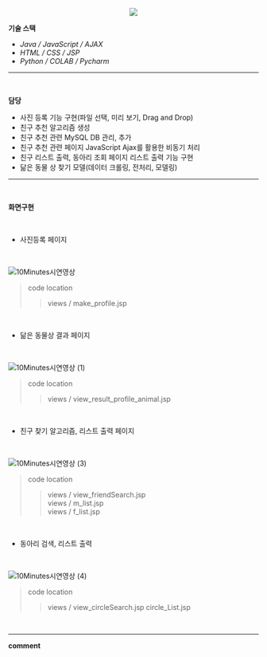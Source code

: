
<!-- head -->
<p align="center">
  <img src="https://capsule-render.vercel.app/api?type=waving&color=auto&height=200&section=header&text=청년&nbsp;사회성&nbsp;증대를&nbsp;위한&nbsp;모임&nbsp;추천&nbsp;서비스&fontSize=42" />
</p>

<!-- body -->

**기술 스택**

- *Java / JavaScript / AJAX*
- *HTML / CSS / JSP*
- *Python / COLAB / Pycharm*
  


---
<br/>

  **담당**

- 사진 등록 기능 구현(파일 선택, 미리 보기, Drag and Drop)
- 친구 추천 알고리즘 생성
- 친구 추천 관련 MySQL DB 관리,  추가
- 친구 추천 관련 페이지  JavaScript Ajax를 활용한 비동기 처리
- 친구 리스트 출력, 동아리 조회 페이지 리스트 출력 기능 구현
- 닮은 동물 상 찾기 모델(데이터 크롤링, 전처리, 모델링)

 --- 

<br/>

  **화면구현**
  
<br/>

- 사진등록 페이지
<br/>

![10Minutes시연영상](https://github.com/jeonggyohoon/Spring-AJAX-10MINUTES/assets/133930245/a260a05b-2fc5-4f07-b0cc-89fba82cbb39)

> code location
>> views / make_profile.jsp  
<br/>

- 닮은 동물상 결과 페이지
<br/>

![10Minutes시연영상 (1)](https://github.com/jeonggyohoon/Spring-AJAX-10MINUTES/assets/133930245/4ee9d20d-e14c-43bc-b6c4-71af3c682ae0)

> code location
>> views / view_result_profile_animal.jsp 
<br/>

- 친구 찾기 알고리즘, 리스트 출력 페이지
<br/>

![10Minutes시연영상 (3)](https://github.com/jeonggyohoon/Spring-AJAX-10MINUTES/assets/133930245/ac342945-3c3e-4803-b412-7f237fe8c97f)

> code location
>> views / view_friendSearch.jsp<br/>
>> views / m_list.jsp<br/>
>> views / f_list.jsp
<br/>

- 동아리 검색, 리스트 출력
<br/>

<p align="center">

![10Minutes시연영상 (4)](https://github.com/jeonggyohoon/Spring-AJAX-10MINUTES/assets/133930245/3bfb2919-12ea-40f8-90c7-c29d0d89d408)

</p>

> code location
>> views / view_circleSearch.jsp
>> circle_List.jsp

<br/>

---

**comment**



